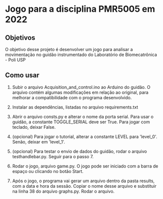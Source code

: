 # Jogo para a disciplina PMR5005 em 2022

## Objetivos

O objetivo desse projeto é desenvolver um jogo para analisar a movimentação no guidão instrumentado do Laboratório de Biomecatrônica - Poli USP

## Como usar

1. Subir o arquivo Acquisition_and_control.ino ao Arduino do guidão. O arquivo contém algumas modificações em relação ao original, para melhorar a compatibilidade com o programa desenvolvido.

2. Instalar as dependências, listadas no arquivo requirements.txt

3. Abrir o arquivo consts.py e alterar o nome da porta serial. Para usar o guidão, a constante TOGGLE_SERIAL deve ser True. Para jogar com teclado, deixar False.

4. (opcional) Para jogar o tutorial, alterar a constante LEVEL para 'level_0'. Senão, deixar em 'level_1'.

5. (opcional) Para testar o envio de dados do guidão, rodar o arquivo testhandlebar.py. Seguir para o passo 7.

6. Rodar o jogo, arquivo game.py. O jogo pode ser iniciado com a barra de espaço ou clicando no botão Start.

7. Após o jogo, o programa vai gerar um arquivo dentro da pasta results, com a data e hora da sessão. Copiar o nome desse arquivo e substituir na linha 38 do arquivo graphs.py. Rodar o arquivo.